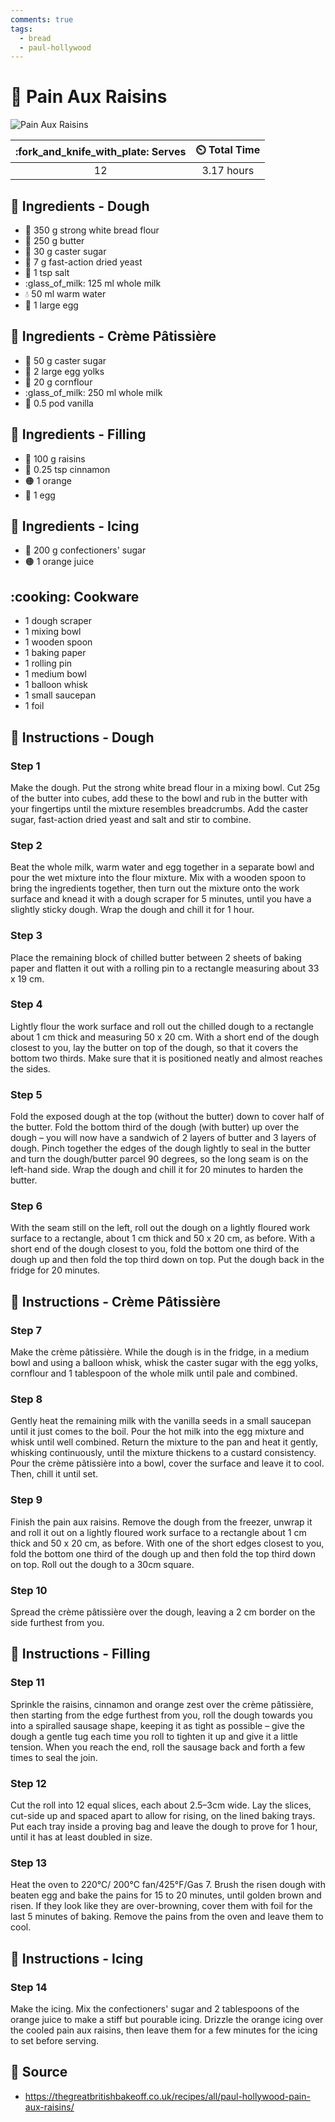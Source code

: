 ```yaml
---
comments: true
tags:
  - bread
  - paul-hollywood
---
```

# :bagel: Pain Aux Raisins

![Pain Aux Raisins](../assets/images/pain-aux-raisins.png)

| :fork_and_knife_with_plate: Serves | :timer_clock: Total Time |
|:----------------------------------:|:-----------------------: |
| 12 | 3.17 hours |

## :salt: Ingredients - Dough

- :ear_of_rice: 350 g strong white bread flour
- :butter: 250 g butter
- :candy: 30 g caster sugar
- :microbe: 7 g fast-action dried yeast
- :salt: 1 tsp salt
- :glass_of_milk: 125 ml whole milk
- :droplet: 50 ml warm water
- :egg: 1 large egg

## :salt: Ingredients - Crème Pâtissière

- :candy: 50 g caster sugar
- :egg: 2 large egg yolks
- :corn: 20 g cornflour
- :glass_of_milk: 250 ml whole milk
- :icecream: 0.5 pod vanilla

## :salt: Ingredients - Filling

- :grapes: 100 g raisins
- :custard: 0.25 tsp cinnamon
- :orange_circle: 1 orange
- :egg: 1 egg

## :salt: Ingredients - Icing

- :candy: 200 g confectioners' sugar
- :orange_circle: 1 orange juice

## :cooking: Cookware

- 1 dough scraper
- 1 mixing bowl
- 1 wooden spoon
- 1 baking paper
- 1 rolling pin
- 1 medium bowl
- 1 balloon whisk
- 1 small saucepan
- 1 foil

## :pencil: Instructions - Dough

### Step 1

Make the dough. Put the strong white bread flour in a mixing bowl. Cut 25g of the butter into cubes, add these to the
bowl and rub in the butter with your fingertips until the mixture resembles breadcrumbs. Add the caster sugar,
fast-action dried yeast and salt and stir to combine.

### Step 2

Beat the whole milk, warm water and egg together in a separate bowl and pour the wet mixture into the flour mixture. Mix
with a wooden spoon to bring the ingredients together, then turn out the mixture onto the work surface and knead it with
a dough scraper for 5 minutes, until you have a slightly sticky dough. Wrap the dough and chill it for 1 hour.

### Step 3

Place the remaining block of chilled butter between 2 sheets of baking paper and flatten it out with a rolling pin to a
rectangle measuring about 33 x 19 cm.

### Step 4

Lightly flour the work surface and roll out the chilled dough to a rectangle about 1 cm thick and measuring 50 x 20 cm.
With a short end of the dough closest to you, lay the butter on top of the dough, so that it covers the bottom two
thirds. Make sure that it is positioned neatly and almost reaches the sides.

### Step 5

Fold the exposed dough at the top (without the butter) down to cover half of the butter. Fold the bottom third of the
dough (with butter) up over the dough – you will now have a sandwich of 2 layers of butter and 3 layers of dough.
Pinch together the edges of the dough lightly to seal in the butter and turn the dough/butter parcel 90 degrees, so the
long seam is on the left-hand side. Wrap the dough and chill it for 20 minutes to harden the butter.

### Step 6

With the seam still on the left, roll out the dough on a lightly floured work surface to a rectangle, about 1 cm thick
and 50 x 20 cm, as before. With a short end of the dough closest to you, fold the bottom one third of the dough up and
then fold the top third down on top. Put the dough back in the fridge for 20 minutes.

## :pencil: Instructions - Crème Pâtissière

### Step 7

Make the crème pâtissière. While the dough is in the fridge, in a medium bowl and using a balloon whisk, whisk the
caster sugar with the egg yolks, cornflour and 1 tablespoon of the whole milk until pale and combined.

### Step 8

Gently heat the remaining milk with the vanilla seeds in a small saucepan until it just comes to the boil. Pour the hot
milk into the egg mixture and whisk until well combined. Return the mixture to the pan and heat it gently, whisking
continuously, until the mixture thickens to a custard consistency. Pour the crème pâtissière into a bowl, cover the
surface and leave it to cool. Then, chill it until set.

### Step 9

Finish the pain aux raisins. Remove the dough from the freezer, unwrap it and roll it out on a lightly floured work
surface to a rectangle about 1 cm thick and 50 x 20 cm, as before. With one of the short edges closest to you, fold the
bottom one third of the dough up and then fold the top third down on top. Roll out the dough to a 30cm square.

### Step 10

Spread the crème pâtissière over the dough, leaving a 2 cm border on the side furthest from you.

## :pencil: Instructions - Filling

### Step 11

Sprinkle the raisins, cinnamon and orange zest over the crème pâtissière, then starting from the edge furthest from
you, roll the dough towards you into a spiralled sausage shape, keeping it as tight as possible – give the dough a
gentle tug each time you roll to tighten it up and give it a little tension. When you reach the end, roll the sausage
back and forth a few times to seal the join.

### Step 12

Cut the roll into 12 equal slices, each about 2.5–3cm wide. Lay the slices, cut-side up and spaced apart to allow for
rising, on the lined baking trays. Put each tray inside a proving bag and leave the dough to prove for 1 hour, until it
has at least doubled in size.

### Step 13

Heat the oven to 220°C/ 200°C fan/425°F/Gas 7. Brush the risen dough with beaten egg and bake the pains for 15 to 20
minutes, until golden brown and risen. If they look like they are over-browning, cover them with foil for the last 5
minutes of baking. Remove the pains from the oven and leave them to cool.

## :pencil: Instructions - Icing

### Step 14

Make the icing. Mix the confectioners' sugar and 2 tablespoons of the orange juice to make a stiff but pourable icing.
Drizzle the orange icing over the cooled pain aux raisins, then leave them for a few minutes for the icing to set before
serving.

## :link: Source

- <https://thegreatbritishbakeoff.co.uk/recipes/all/paul-hollywood-pain-aux-raisins/>
